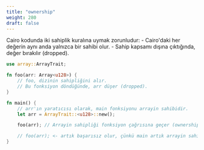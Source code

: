 ```yaml
---
title: "ownership"
weight: 280
draft: false
---
```


Cairo kodunda iki sahiplik kuralına uymak zorunludur:
    - Cairo'daki her değerin aynı anda yalnızca bir sahibi olur.
    - Sahip kapsamı dışına çıktığında, değer bırakılır (dropped).

```rust {.codebox}
use array::ArrayTrait;

fn foo(arr: Array<u128>) {
    // foo, dizinin sahipliğini alır.
    // Bu fonksiyon döndüğünde, arr düşer (dropped).
}

fn main() {
    // arr'ın yaratıcısı olarak, main fonksiyonu arrayin sahibidir.
    let arr = ArrayTrait::<u128>::new();

    foo(arr); // Arrayin sahipliği fonksiyon çağrısına geçer (ownership transfer).

    // foo(arr); <- artık başarısız olur, çünkü main artık arrayin sahibi değildir.
}
```
